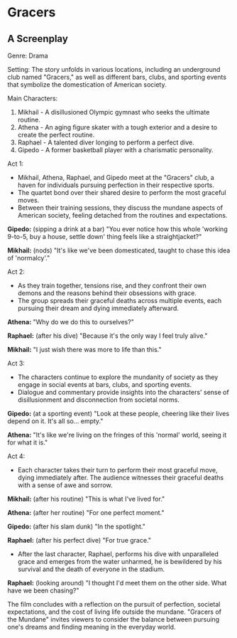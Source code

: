 # Gracers

## A Screenplay

Genre: Drama

Setting: The story unfolds in various locations, including an underground club named "Gracers," as well as different bars, clubs, and sporting events that symbolize the domestication of American society.

Main Characters:

1. Mikhail - A disillusioned Olympic gymnast who seeks the ultimate routine.
2. Athena - An aging figure skater with a tough exterior and a desire to create the perfect routine.
3. Raphael - A talented diver longing to perform a perfect dive.
4. Gipedo - A former basketball player with a charismatic personality.

Act 1:

- Mikhail, Athena, Raphael, and Gipedo meet at the "Gracers" club, a haven for individuals pursuing perfection in their respective sports.
- The quartet bond over their shared desire to perform the most graceful moves.
- Between their training sessions, they discuss the mundane aspects of American society, feeling detached from the routines and expectations.

**Gipedo:** (sipping a drink at a bar) "You ever notice how this whole 'working 9-to-5, buy a house, settle down' thing feels like a straightjacket?"

**Mikhail:** (nods) "It's like we've been domesticated, taught to chase this idea of 'normalcy'."

Act 2:

- As they train together, tensions rise, and they confront their own demons and the reasons behind their obsessions with grace.
- The group spreads their graceful deaths across multiple events, each pursuing their dream and dying immediately afterward.

**Athena:** "Why do we do this to ourselves?"

**Raphael:** (after his dive) "Because it's the only way I feel truly alive."

**Mikhail:** "I just wish there was more to life than this."

Act 3:

- The characters continue to explore the mundanity of society as they engage in social events at bars, clubs, and sporting events.
- Dialogue and commentary provide insights into the characters' sense of disillusionment and disconnection from societal norms.

**Gipedo:** (at a sporting event) "Look at these people, cheering like their lives depend on it. It's all so... empty."

**Athena:** "It's like we're living on the fringes of this 'normal' world, seeing it for what it is."

Act 4:

- Each character takes their turn to perform their most graceful move, dying immediately after. The audience witnesses their graceful deaths with a sense of awe and sorrow.

**Mikhail:** (after his routine) "This is what I've lived for."

**Athena:** (after her routine) "For one perfect moment."

**Gipedo:** (after his slam dunk) "In the spotlight."

**Raphael:** (after his perfect dive) "For true grace."

- After the last character, Raphael, performs his dive with unparalleled grace and emerges from the water unharmed, he is bewildered by his survival and the death of everyone in the stadium.

**Raphael:** (looking around) "I thought I'd meet them on the other side. What have we been chasing?"

The film concludes with a reflection on the pursuit of perfection, societal expectations, and the cost of living life outside the mundane. "Gracers of the Mundane" invites viewers to consider the balance between pursuing one's dreams and finding meaning in the everyday world.